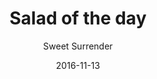 ---
title: 'Salad of the day'
description: 'See choices on the board in cafe.'
color: '#ffffff'
price: '60'
meta:
    id: 61e7d57804e046a24bcf1122c052d6da3ba73710
    parentId: f20f57fa9c3d8bff0902cfb33f350091a3a48d51
    language: en
date: '2016-11-13'
author: 'Sweet Surrender'
---